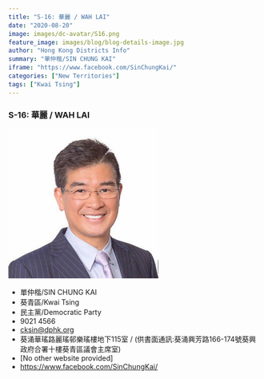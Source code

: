 ```yaml
---
title: "S-16: 華麗 / WAH LAI"
date: "2020-08-20"
image: images/dc-avatar/S16.png
feature_image: images/blog/blog-details-image.jpg
author: "Hong Kong Districts Info"
summary: "單仲楷/SIN CHUNG KAI"
iframe: "https://www.facebook.com/SinChungKai/"
categories: ["New Territories"]
tags: ["Kwai Tsing"]
---
```


### S-16: 華麗 / WAH LAI  
![](/images/dc-avatar/S16.png)  

 - 單仲楷/SIN CHUNG KAI  
 - 葵青區/Kwai Tsing  
 - 民主黨/Democratic Party  
 - 9021 4566  
 - cksin@dphk.org  
 - 葵涌華瑤路麗瑤邨樂瑤樓地下115室 / (供書面通訊:葵涌興芳路166-174號葵興政府合署十樓葵青區議會主席室)  
 - [No other website provided]  
 - https://www.facebook.com/SinChungKai/
